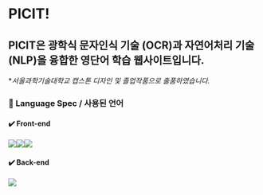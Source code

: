 # PICIT!
 ## PICIT은 광학식 문자인식 기술 (OCR)과 자연어처리 기술(NLP)을 융합한 영단어 학습 웹사이트입니다.
 **서울과학기술대학교 캡스톤 디자인 및 졸업작품으로 출품하였습니다.*
 
 ### 👀 Language Spec / 사용된 언어
 #### ✔️ Front-end
 <img src="https://img.shields.io/badge/Javascript-F7DF1E?style=for-the-badge&logo=JavaScript&logoColor=white"><img src="https://img.shields.io/badge/HTML-E34F26?style=for-the-badge&logo=HTML5&logoColor=white"><img src="https://img.shields.io/badge/CSS-1572B6?style=for-the-badge&logo=CSS3&logoColor=white">

 #### ✔️ Back-end
 <img src="https://img.shields.io/badge/Node.js-339933?style=for-the-badge&logo=Node.js&logoColor=white">
